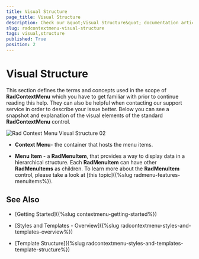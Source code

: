 ```yaml
---
title: Visual Structure
page_title: Visual Structure
description: Check our &quot;Visual Structure&quot; documentation article for the RadContextMenu {{ site.framework_name }} control.
slug: radcontextmenu-visual-structure
tags: visual,structure
published: True
position: 2
---
```


# Visual Structure

This section defines the terms and concepts used in the scope of __RadContextMenu__ which you have to get familiar with prior to continue reading this help. They can also be helpful when contacting our support service in order to describe your issue better. Below you can see a snapshot and explanation of the visual elements of the standard __RadContextMenu__ control.        

![Rad Context Menu Visual Structure 02](images/RadContextMenu_Visual_Structure_02.PNG)

* __Context Menu__- the container that hosts the menu items.

* __Menu Item__ - a __RadMenuItem__, that provides a way to display data in a hierarchical structure. Each __RadMenuItem__ can have other __RadMenuItems__ as children. To learn more about the __RadMenuItem__ control, please take a look at [this topic]({%slug radmenu-features-menuitems%}).          

## See Also

 * [Getting Started]({%slug contextmenu-getting-started%})

 * [Styles and Templates - Overview]({%slug radcontextmenu-styles-and-templates-overview%})

 * [Template Structure]({%slug radcontextmenu-styles-and-templates-template-structure%})
